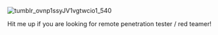 
![tumblr_ovnp1ssyJV1vgtwcio1_540](https://github.com/yunaranyancat/yunaranyancat/assets/22954096/307db98b-b4f2-4d3f-b39a-eb080e73d44f)

Hit me up if you are looking for remote penetration tester / red teamer!
